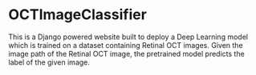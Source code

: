 # OCTImageClassifier
This is a Django powered website built to deploy a Deep Learning model which is trained on a dataset containing Retinal OCT images. Given the image path of the Retinal OCT image, the pretrained model predicts the label of the given image.
